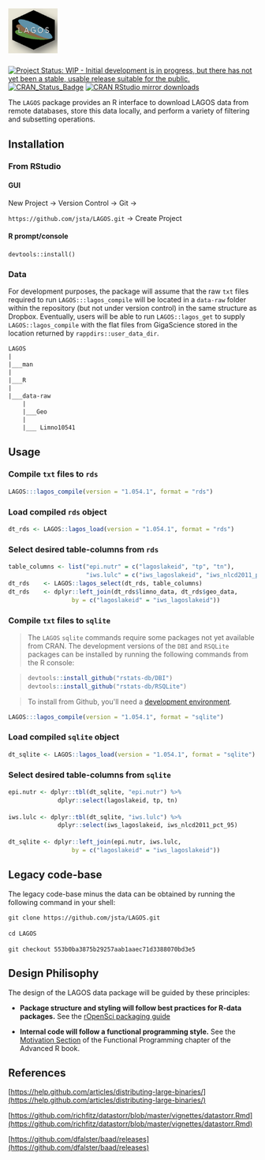<h1 align="left">
<img width="100" src="./inst/lagos.png" alt="">
</h1>

[![Project Status: WIP - Initial development is in progress, but there has not yet been a stable, usable release suitable for the public.](http://www.repostatus.org/badges/latest/wip.svg)](http://www.repostatus.org/#wip)
[![CRAN\_Status\_Badge](http://www.r-pkg.org/badges/version/LAGOS)](https://cran.r-project.org/package=LAGOS) 
[![CRAN RStudio mirror downloads](http://cranlogs.r-pkg.org/badges/LAGOS)](https://cran.r-project.org/package=LAGOS)

The `LAGOS` package provides an R interface to download LAGOS data from remote databases, store this data locally, and perform a variety of filtering and subsetting operations.

## Installation

### From RStudio

#### GUI

New Project -> Version Control -> Git ->

`https://github.com/jsta/LAGOS.git` -> Create Project

#### R prompt/console

`devtools::install()`
 
### Data

For development purposes, the package will assume that the raw `txt` files required to run `LAGOS:::lagos_compile` will be located in a `data-raw` folder within the repository (but not under version control) in the same structure as Dropbox. Eventually, users will be able to run `LAGOS::lagos_get` to supply `LAGOS::lagos_compile` with the flat files from GigaScience stored in the location returned by `rappdirs::user_data_dir`.

```
LAGOS
|
|___man
|
|___R
|
|___data-raw
    |
    |___Geo
    |
    |___ Limno10541

```

## Usage

### Compile `txt` files to `rds`

```r
LAGOS:::lagos_compile(version = "1.054.1", format = "rds")
```

### Load compiled `rds` object

```r
dt_rds <- LAGOS::lagos_load(version = "1.054.1", format = "rds")
```

### Select desired table-columns from `rds`

```r
table_columns <- list("epi.nutr" = c("lagoslakeid", "tp", "tn"),
                      "iws.lulc" = c("iws_lagoslakeid", "iws_nlcd2011_pct_95"))
dt_rds    <- LAGOS::lagos_select(dt_rds, table_columns)
dt_rds    <- dplyr::left_join(dt_rds$limno_data, dt_rds$geo_data,
                  by = c("lagoslakeid" = "iws_lagoslakeid"))
```

### Compile `txt` files to `sqlite`

> The `LAGOS` `sqlite` commands require some packages not yet available from CRAN. The development versions of the `DBI` and `RSQLite` packages can be installed by running the following commands from the R console:

> ```r
> devtools::install_github("rstats-db/DBI")
> devtools::install_github("rstats-db/RSQLite")
> ```

> To install from Github, you'll need a [development environment](https://support.rstudio.com/hc/en-us/articles/200486498-Package-Development-Prerequisites).


```r
LAGOS:::lagos_compile(version = "1.054.1", format = "sqlite")
```

### Load compiled `sqlite` object

```r
dt_sqlite <- LAGOS::lagos_load(version = "1.054.1", format = "sqlite")
```

### Select desired table-columns from `sqlite`

```r
epi.nutr <- dplyr::tbl(dt_sqlite, "epi.nutr") %>%
              dplyr::select(lagoslakeid, tp, tn)

iws.lulc <- dplyr::tbl(dt_sqlite, "iws.lulc") %>%
              dplyr::select(iws_lagoslakeid, iws_nlcd2011_pct_95)

dt_sqlite <- dplyr::left_join(epi.nutr, iws.lulc,
                  by = c("lagoslakeid" = "iws_lagoslakeid"))
```

## Legacy code-base

The legacy code-base minus the data can be obtained by running the following command in your shell:

```
git clone https://github.com/jsta/LAGOS.git 

cd LAGOS

git checkout 553b0ba3875b29257aab1aaec71d3388070bd3e5
```

## Design Philisophy

The design of the LAGOS data package will be guided by these principles:

 * **Package structure and styling will follow best practices for R-data packages.** See the [rOpenSci packaging guide](https://github.com/ropensci/onboarding/blob/master/packaging_guide.md)
 
 * **Internal code will follow a functional programming style.** See the [Motivation Section](http://adv-r.had.co.nz/Functional-programming.html#fp-motivation) of the Functional Programming chapter of the Advanced R book.

## References

[https://help.github.com/articles/distributing-large-binaries/](https://help.github.com/articles/distributing-large-binaries/)

[https://github.com/richfitz/datastorr/blob/master/vignettes/datastorr.Rmd](https://github.com/richfitz/datastorr/blob/master/vignettes/datastorr.Rmd)

[https://github.com/dfalster/baad/releases](https://github.com/dfalster/baad/releases)
